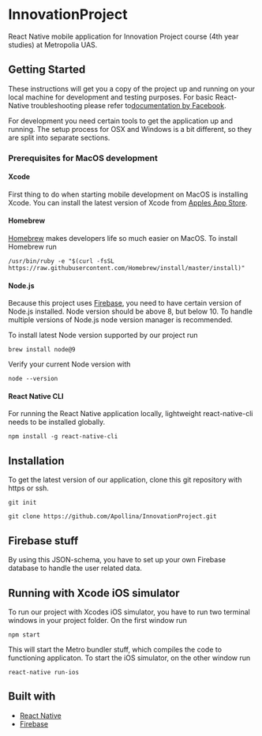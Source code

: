 # InnovationProject
React Native mobile application for Innovation Project course (4th year studies) at Metropolia UAS.

## Getting Started

These instructions will get you a copy of the project up and running on your local machine for development and testing purposes. For basic React-Native troubleshooting please refer to[documentation by Facebook](https://facebook.github.io/react-native/docs/getting-started.html).

For development you need certain tools to get the application up and running. The setup process for OSX and Windows is a bit different, so they are split into separate sections. 


### Prerequisites for MacOS development

#### Xcode

First thing to do when starting mobile development on MacOS is installing Xcode. You can install the latest version of Xcode from [Apples App Store](https://www.apple.com/ca/osx/apps/app-store/). 

#### Homebrew

[Homebrew](https://brew.sh/index_fi) makes developers life so much easier on MacOS. To install Homebrew run

```
/usr/bin/ruby -e "$(curl -fsSL https://raw.githubusercontent.com/Homebrew/install/master/install)"
```

#### Node.js

Because this project uses [Firebase](https://firebase.google.com/), you need to have certain version of Node.js installed. Node version should be above 8, but below 10. To handle multiple versions of Node.js node version manager is recommended.

To install latest Node version supported by our project run 

```
brew install node@9
```

Verify your current Node version with

```
node --version
```

#### React Native CLI

For running the React Native application locally, lightweight react-native-cli needs to be installed globally. 

```
npm install -g react-native-cli
```

## Installation

To get the latest version of our application, clone this git repository with https or ssh. 

```
git init
```

```
git clone https://github.com/Apollina/InnovationProject.git
```

## Firebase stuff

By using this JSON-schema, you have to set up your own Firebase database to handle the user related data.

## Running with Xcode iOS simulator

To run our project with Xcodes iOS simulator, you have to run two terminal windows in your project folder. On the first window run 

```
npm start
```

This will start the Metro bundler stuff, which compiles the code to functioning applicaton. To start the iOS simulator, on the other window run 

```
react-native run-ios
```

## Built with

* [React Native](https://facebook.github.io/react-native/)
* [Firebase](https://firebase.google.com/)
